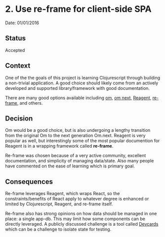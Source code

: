 # 2. Use re-frame for client-side SPA

Date: 01/01/2016

## Status

Accepted

## Context

One of the the goals of this project is learning Clojurescript through
building a non-trivial application. A good choice should likely come
from an actively developed and supported library/framework with good
documentation. 

There are many good options available including [om](https://github.com/omcljs/om), [om next](https://github.com/omcljs/om/wiki/Documentation-(om.next)), [Reagent](https://github.com/reagent-project/reagent), [re-frame](https://github.com/Day8/re-frame), and others.

## Decision

Om would be a good choice, but is also undergoing a lengthy transition
from the original Om to the next generation Om.next. Reagent is very
popular as well, but interestingly some of the most popular documention
for Reagent is in a wrapping framework called **re-frame**. 

Re-frame was chosen because of a very active community, excellent
documentation, and simplicity of managing data/state. Also many people
have commented on the ease of learning which is primary goal.

## Consequences

Re-frame leverages Reagent, which wraps React, so the
constraints/benefits of React apply to whatever degree is enhanced or
limited by Clojurescript, Reagent, and re-frame itself.

Re-frame also has strong opinions on how data should be managed in one
place: a single app-db. This may limit how some components can be
directly leveraged. A publicly discussed challenge is a tool called
[Devcards](https://github.com/bhauman/devcards) which can be a challenge
to isolate state for testing.
